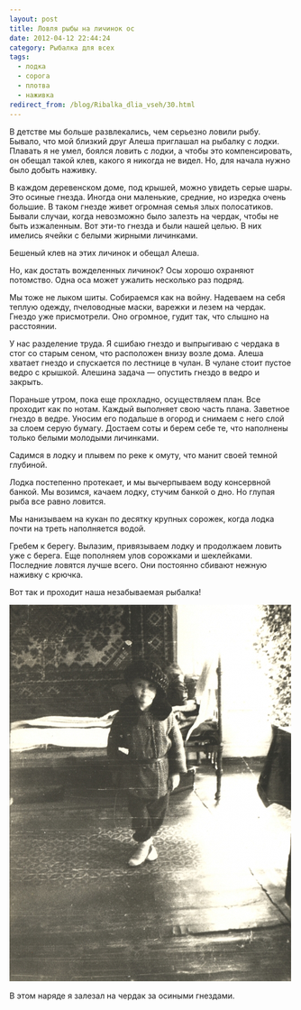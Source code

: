 ```yaml
---
layout: post
title: Ловля рыбы на личинок ос
date: 2012-04-12 22:44:24
category: Рыбалка для всех
tags:
  - лодка
  - сорога
  - плотва
  - наживка
redirect_from: /blog/Ribalka_dlia_vseh/30.html
---
```

В детстве мы больше развлекались, чем серьезно ловили рыбу. Бывало, что
мой близкий друг Алеша приглашал на рыбалку с лодки. Плавать я не умел,
боялся ловить с лодки, а чтобы это компенсировать, он обещал такой клев,
какого я никогда не видел. Но, для начала нужно было добыть наживку.

В каждом деревенском доме, под крышей, можно увидеть серые шары. Это
осиные гнезда. Иногда они маленькие, средние, но изредка очень большие.
В таком гнезде живет огромная семья злых полосатиков. Бывали случаи,
когда невозможно было залезть на чердак, чтобы не быть изжаленным. Вот
эти-то гнезда и были нашей целью. В них имелись ячейки с белыми жирными
личинками.

Бешеный клев на этих личинок и обещал Алеша.

Но, как достать вожделенных личинок? Осы хорошо охраняют потомство. Одна
оса может ужалить несколько раз подряд.

Мы тоже не лыком шиты. Собираемся как на войну. Надеваем на себя теплую
одежду, пчеловодные маски, варежки и лезем на чердак. Гнездо уже
присмотрели. Оно огромное, гудит так, что слышно на расстоянии.

У нас разделение труда. Я сшибаю гнездо и выпрыгиваю с чердака в стог со
старым сеном, что расположен внизу возле дома. Алеша хватает гнездо и
спускается по лестнице в чулан. В чулане стоит пустое ведро с крышкой.
Алешина задача — опустить гнездо в ведро и закрыть.

Пораньше утром, пока еще прохладно, осуществляем план. Все проходит как
по нотам. Каждый выполняет свою часть плана. Заветное гнездо в ведре.
Уносим его подальше в огород и снимаем с него слой за слоем серую
бумагу. Достаем соты и берем себе те, что наполнены только белыми
молодыми личинками.

Садимся в лодку и плывем по реке к омуту, что манит своей темной
глубиной.

Лодка постепенно протекает, и мы вычерпываем воду консервной банкой. Мы
возимся, качаем лодку, стучим банкой о дно. Но глупая рыба все равно
ловится.

Мы нанизываем на кукан по десятку крупных сорожек, когда лодка почти на
треть наполняется водой.

Гребем к берегу. Вылазим, привязываем лодку и продолжаем ловить уже с
берега. Еще пополняем улов сорожками и шеклейками. Последние ловятся
лучше всего. Они постоянно сбивают нежную наживку с крючка.

Вот так и проходит наша незабываемая рыбалка!

![](/uploads/images/00/00/01/2012/04/12/8f67f5.jpg)

В этом наряде я залезал на чердак за осиными гнездами.
